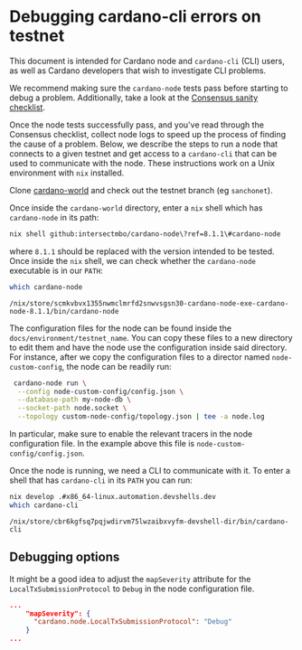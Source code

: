 # Debugging cardano-cli errors on testnet

This document is intended for Cardano node and `cardano-cli` (CLI) users, as well as Cardano developers that wish to investigate CLI problems.

We recommend making sure the `cardano-node` tests pass before starting to debug a problem. Additionally, take a look at the [Consensus sanity checklist](https://ouroboros-consensus.cardano.intersectmbo.org/docs/for-developers/SanityChecks).

Once the node tests successfully pass, and you've read through the Consensus checklist, collect node logs to speed up the process of finding the cause of a problem. Below, we describe the steps to run a node that connects to a given testnet and get access to a `cardano-cli` that can be used to communicate with the node. These instructions work on a Unix environment with `nix` installed.

Clone [cardano-world](https://github.com/intersectmbo/cardano-world) and check out the testnet branch (eg `sanchonet`).

Once inside the `cardano-world` directory, enter a `nix` shell which has `cardano-node` in its path:

```sh
nix shell github:intersectmbo/cardano-node\?ref=8.1.1\#cardano-node
```

where `8.1.1` should be replaced with the version intended to be tested. Once inside the `nix` shell, we can check whether the `cardano-node` executable is in our `PATH`:

```sh
which cardano-node
```

```text
/nix/store/scmkvbvx1355nwmclmrfd2snwvsgsn30-cardano-node-exe-cardano-node-8.1.1/bin/cardano-node
```

The configuration files for the node can be found inside the `docs/environment/testnet_name`. You can copy these files to a new directory to edit them and have the node use the configuration inside said directory. For instance, after we copy the configuration files to a director named `node-custom-config`, the node can be readily run:

```sh
 cardano-node run \
  --config node-custom-config/config.json \
  --database-path my-node-db \
  --socket-path node.socket \
  --topology custom-node-config/topology.json | tee -a node.log
```

In particular, make sure to enable the relevant tracers in the node configuration file. In the example above this file is `node-custom-config/config.json`.

Once the node is running, we need a CLI to communicate with it. To enter a shell that has `cardano-cli` in its `PATH` you can run:

```sh
nix develop .#x86_64-linux.automation.devshells.dev
which cardano-cli
```

```text
/nix/store/cbr6kgfsq7pqjwdirvm75lwzaibxvyfm-devshell-dir/bin/cardano-cli
```

## Debugging options

It might be a good idea to adjust the `mapSeverity` attribute for the `LocalTxSubmissionProtocol` to `Debug` in the node configuration file.

```json
...
    "mapSeverity": {
      "cardano.node.LocalTxSubmissionProtocol": "Debug"
    }
...

```
